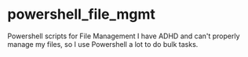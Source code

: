 # powershell_file_mgmt
Powershell scripts for File Management
I have ADHD and can't properly manage my files, so I use Powershell a lot to do bulk tasks.
